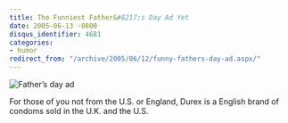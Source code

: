 ```yaml
---
title: The Funniest Father&#8217;s Day Ad Yet
date: 2005-06-13 -0800
disqus_identifier: 4681
categories:
- humor
redirect_from: "/archive/2005/06/12/funny-fathers-day-ad.aspx/"
---
```


![Father’s day ad](https://haacked.com/images/durex.jpg)

For those of you not from the U.S. or England, Durex is a English brand
of condoms sold in the U.K. and the U.S.

